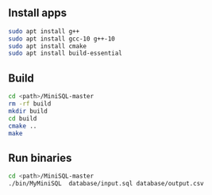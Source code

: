 ## Install apps
```bash
sudo apt install g++
sudo apt install gcc-10 g++-10
sudo apt install cmake
sudo apt install build-essential
```

## Build
```bash
cd <path>/MiniSQL-master
rm -rf build
mkdir build
cd build
cmake ..
make
```

## Run binaries
```bash
cd <path>/MiniSQL-master
./bin/MyMiniSQL  database/input.sql database/output.csv
```
